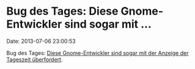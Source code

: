 Bug des Tages: Diese Gnome-Entwickler sind sogar mit \...
=========================================================

Date: 2013-07-06 23:00:53

Bug des Tages: [Diese Gnome-Entwickler sind sogar mit der Anzeige der
Tageszeit
überfordert](https://bugs.launchpad.net/ubuntu/+source/indicator-datetime/+bug/774071).
